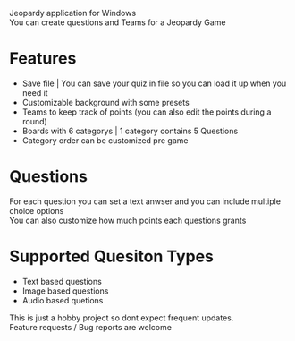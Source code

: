 Jeopardy application for Windows  
You can create questions and Teams for a Jeopardy Game  

# Features
- Save file | You can save your quiz in file so you can load it up when you need it
- Customizable background with some presets
- Teams to keep track of points (you can also edit the points during a round)
- Boards with 6 categorys | 1 category contains 5 Questions
- Category order can be customized pre game

# Questions
For each question you can set a text anwser and you can include multiple choice options  
You can also customize how much points each questions grants  

# Supported Quesiton Types
- Text based questions
- Image based questions
- Audio based quetions


  
This is just a hobby project so dont expect frequent updates.  
Feature requests / Bug reports are welcome
